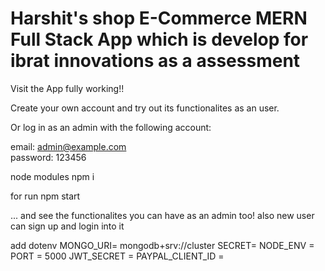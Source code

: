 # Harshit's shop E-Commerce MERN Full Stack App which is develop for ibrat innovations as a assessment

Visit the App fully working!!

Create your own account and try out its functionalites as an user.

Or log in as an admin with the following account:

email: admin@example.com <br>
password: 123456

node modules
npm i

for run 
npm start


... and see the functionalites you can have as an admin too!
also new user can sign up and login into it

add dotenv
MONGO_URI= mongodb+srv://cluster
SECRET= 
NODE_ENV = 
PORT = 5000
JWT_SECRET =
PAYPAL_CLIENT_ID =
